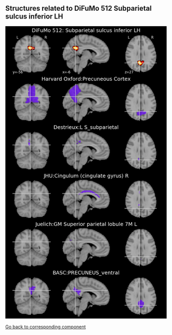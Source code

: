 


## Structures related to DiFuMo 512 Subparietal sulcus inferior LH

![432](432.jpg "Structures related to DiFuMo 512 Subparietal sulcus inferior LH")

[Go back to corresponding component](https://parietal-inria.github.io/DiFuMo/512/html/432.html)